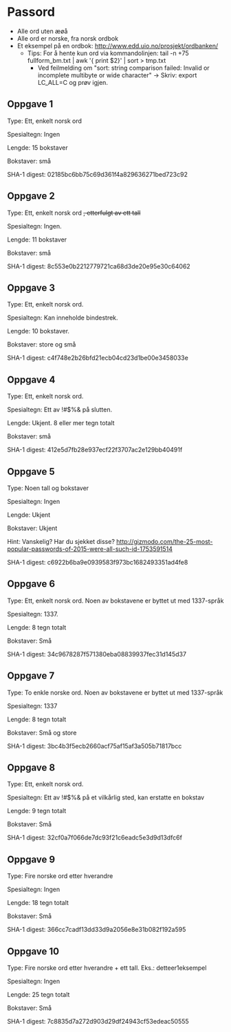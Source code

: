# Passord
* Alle ord uten æøå
* Alle ord er norske, fra norsk ordbok
* Et eksempel på en ordbok: http://www.edd.uio.no/prosjekt/ordbanken/
  * Tips: For å hente kun ord via kommandolinjen: tail -n +75 fullform_bm.txt | awk '{ print $2}' | sort > tmp.txt
    * Ved feilmelding om "sort: string comparison failed: Invalid or incomplete multibyte or wide character"
	-> Skriv: export LC_ALL=C og prøv igjen.

## Oppgave 1
Type: Ett, enkelt norsk ord

Spesialtegn: Ingen

Lengde: 15 bokstaver

Bokstaver: små

SHA-1 digest: 02185bc6bb75c69d361f4a829636271bed723c92

## Oppgave 2
Type: Ett, enkelt norsk ord ~~, etterfulgt av ett tall~~

Spesialtegn: Ingen.

Lengde: 11 bokstaver

Bokstaver: små

SHA-1 digest: 8c553e0b2212779721ca68d3de20e95e30c64062

## Oppgave 3
Type: Ett, enkelt norsk ord. 

Spesialtegn: Kan inneholde bindestrek. 

Lengde: 10 bokstaver.

Bokstaver: store og små

SHA-1 digest: c4f748e2b26bfd21ecb04cd23d1be00e3458033e

## Oppgave 4
Type: Ett, enkelt norsk ord.

Spesialtegn: Ett av !#$%& på slutten.

Lengde: Ukjent. 8 eller mer tegn totalt

Bokstaver: små

SHA-1 digest: 412e5d7fb28e937ecf22f3707ac2e129bb40491f

## Oppgave 5
Type: Noen tall og bokstaver 

Spesialtegn: Ingen

Lengde: Ukjent

Bokstaver: Ukjent

Hint: Vanskelig? Har du sjekket disse? http://gizmodo.com/the-25-most-popular-passwords-of-2015-were-all-such-id-1753591514

SHA-1 digest: c6922b6ba9e0939583f973bc1682493351ad4fe8

## Oppgave 6
Type: Ett, enkelt norsk ord. Noen av bokstavene er byttet ut med 1337-språk

Spesialtegn: 1337.

Lengde: 8 tegn totalt

Bokstaver: Små

SHA-1 digest: 34c9678287f571380eba08839937fec31d145d37

## Oppgave 7
Type: To enkle norske ord. Noen av bokstavene er byttet ut med 1337-språk

Spesialtegn: 1337

Lengde: 8 tegn totalt

Bokstaver: Små og store

SHA-1 digest: 3bc4b3f5ecb2660acf75af15af3a505b71817bcc

## Oppgave 8
Type: Ett, enkelt norsk ord.

Spesialtegn: Ett av !#$%& på et vilkårlig sted, kan erstatte en bokstav

Lengde: 9 tegn totalt

Bokstaver: Små

SHA-1 digest: 32cf0a7f066de7dc93f21c6eadc5e3d9d13dfc6f

## Oppgave 9
Type: Fire norske ord etter hverandre

Spesialtegn: Ingen

Lengde: 18 tegn totalt

Bokstaver: Små

SHA-1 digest: 366cc7cadf13dd33d9a2056e8e31b082f192a595

## Oppgave 10
Type: Fire norske ord etter hverandre + ett tall. Eks.: detteer1eksempel

Spesialtegn: Ingen

Lengde: 25 tegn totalt

Bokstaver: Små

SHA-1 digest: 7c8835d7a272d903d29df24943cf53edeac50555
